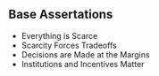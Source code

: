 ## Base Assertations
* Everything is Scarce
* Scarcity Forces Tradeoffs
* Decisions are Made at the Margins
* Institutions and Incentives Matter